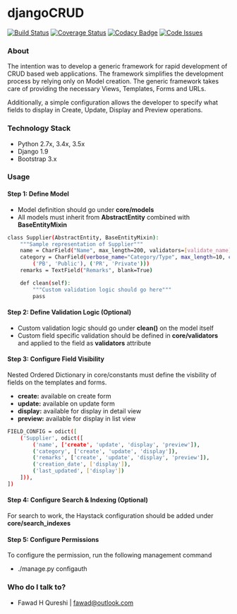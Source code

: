 # djangoCRUD

[![Build Status](https://travis-ci.org/faxad/djangoCRUD.svg?branch=master)](https://travis-ci.org/faxad/djangoCRUD)
[![Coverage Status](https://coveralls.io/repos/github/faxad/djangoCRUD/badge.svg?branch=master)](https://coveralls.io/github/faxad/djangoCRUD?branch=master)
[![Codacy Badge](https://api.codacy.com/project/badge/grade/82d97392eecb4ffab85403390f6b25af)](https://www.codacy.com/app/fawadhq/djangoCRUD)
[![Code Issues](https://www.quantifiedcode.com/api/v1/project/2807a5b5bcdb46258ef0bcf7bb4e4d0f/badge.svg)](https://www.quantifiedcode.com/app/project/2807a5b5bcdb46258ef0bcf7bb4e4d0f)

### About
The intention was to develop a generic framework for rapid development of CRUD based web applications. The framework simplifies the development process by relying only on Model creation. The generic framework takes care of providing the necessary Views, Templates, Forms and URLs.

Additionally, a simple configuration allows the developer to specify what fields to display in Create, Update, Display and Preview operations.

### Technology Stack
- Python 2.7x, 3.4x, 3.5x
- Django 1.9
- Bootstrap 3.x

### Usage

#### Step 1: Define Model
- Model definition should go under **core/models**
- All models must inherit from **AbstractEntity** combined with **BaseEntityMixin**
```sh
class Supplier(AbstractEntity, BaseEntityMixin):
    """Sample representation of Supplier"""
    name = CharField("Name", max_length=200, validators=[validate_name])
    category = CharField(verbose_name="Category/Type", max_length=10, choices=(
        ('PB', 'Public'), ('PR', 'Private')))
    remarks = TextField("Remarks", blank=True)

    def clean(self):
        """Custom validation logic should go here"""
        pass
```
#### Step 2: Define Validation Logic (Optional)
- Custom validation logic should go under **clean()** on the model itself
- Custom field specific validation should be defined in **core/validators** and applied to the field as **validators** attribute

#### Step 3: Configure Field Visibility
Nested Ordered Dictionary in core/constants must define the visbility of fields on the templates and forms.
- **create:** available on create form
- **update:** available on update form
- **display:** available for display in detail view
- **preview:** available for display in list view
```sh
FIELD_CONFIG = odict([
    ('Supplier', odict([
        ('name', ['create', 'update', 'display', 'preview']),
        ('category', ['create', 'update', 'display']),
        ('remarks', ['create', 'update', 'display', 'preview']),
        ('creation_date', ['display']),
        ('last_updated', ['display'])
    ])),
])
```
#### Step 4: Configure Search & Indexing (Optional)
For search to work, the Haystack configuration should be added under **core/search_indexes**

#### Step 5: Configure Permissions
To configure the permission, run the following management command
- ./manage.py configauth

### Who do I talk to? ###

* Fawad H Qureshi | <fawad@outlook.com>
